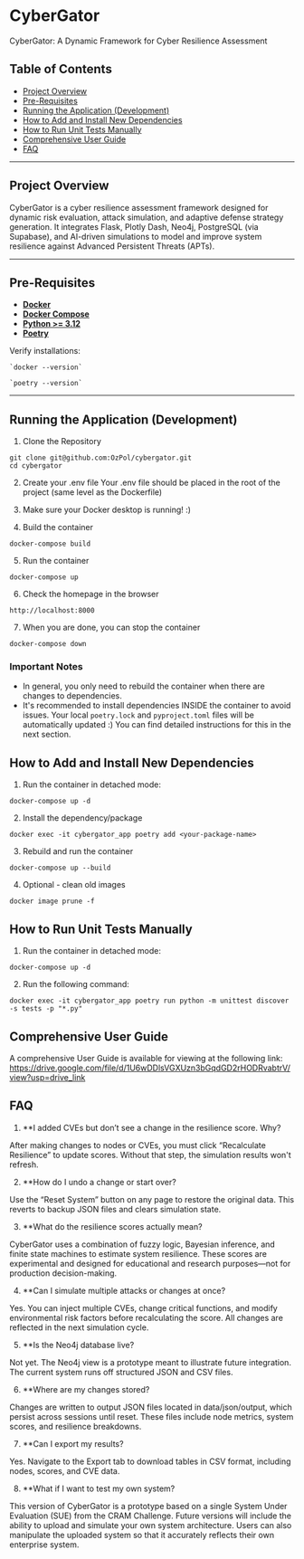# CyberGator

CyberGator: A Dynamic Framework for Cyber Resilience Assessment

## Table of Contents
- [Project Overview](#project-overview)
- [Pre-Requisites](#pre-requisites)
- [Running the Application (Development)](#running-the-application-development)
- [How to Add and Install New Dependencies](#how-to-add-and-install-new-dependencies)
- [How to Run Unit Tests Manually](#how-to-run-unit-tests-manually)
- [Comprehensive User Guide](#comprehensive-user-guide)
- [FAQ](#faq)

---

## Project Overview

CyberGator is a cyber resilience assessment framework designed for dynamic risk evaluation, attack simulation, and adaptive defense strategy generation. It integrates Flask, Plotly Dash, Neo4j, PostgreSQL (via Supabase), and AI-driven simulations to model and improve system resilience against Advanced Persistent Threats (APTs).

---

## Pre-Requisites

- **[Docker](https://www.docker.com/get-started)**
- **[Docker Compose](https://docs.docker.com/compose/install/)**
- **[Python >= 3.12](https://www.datacamp.com/blog/how-to-install-python)**
- **[Poetry](https://python-poetry.org/docs/#installation)**

Verify installations:

    `docker --version`

    `poetry --version`

---

## Running the Application (Development)

1. Clone the Repository

```
git clone git@github.com:OzPol/cybergator.git 
cd cybergator
```

2. Create your .env file
Your .env file should be placed in the root of the project (same level as the Dockerfile)

3. Make sure your Docker desktop is running! :)

4. Build the container

```
docker-compose build
```

5. Run the container

```
docker-compose up
```

6. Check the homepage in the browser

```
http://localhost:8000
```

7. When you are done, you can stop the container

```
docker-compose down
```

### Important Notes

- In general, you only need to rebuild the container when there are changes to dependencies.
- It's recommended to install dependencies INSIDE the container to avoid issues. Your local `poetry.lock` and `pyproject.toml` files will be automatically updated :) You can find detailed instructions for this in the next section.

## How to Add and Install New Dependencies

1. Run the container in detached mode:

```
docker-compose up -d
```

2. Install the dependency/package

```
docker exec -it cybergator_app poetry add <your-package-name>
```

3. Rebuild and run the container

```
docker-compose up --build
```

4. Optional - clean old images

```
docker image prune -f
```

## How to Run Unit Tests Manually

1. Run the container in detached mode:

```
docker-compose up -d
```
2. Run the following command:
```
docker exec -it cybergator_app poetry run python -m unittest discover -s tests -p "*.py"
```

## Comprehensive User Guide

A comprehensive User Guide is available for viewing at the following link: https://drive.google.com/file/d/1U6wDDlsVGXUzn3bGqdGD2rHODRvabtrV/view?usp=drive_link

## FAQ

1. **I added CVEs but don’t see a change in the resilience score. Why?

After making changes to nodes or CVEs, you must click “Recalculate Resilience” to update scores. Without that step, the simulation results won't refresh.

2. **How do I undo a change or start over?

Use the “Reset System” button on any page to restore the original data. This reverts to backup JSON files and clears simulation state.

3. **What do the resilience scores actually mean?

CyberGator uses a combination of fuzzy logic, Bayesian inference, and finite state machines to estimate system resilience. These scores are experimental and designed for educational and research purposes—not for production decision-making.

4. **Can I simulate multiple attacks or changes at once?

Yes. You can inject multiple CVEs, change critical functions, and modify environmental risk factors before recalculating the score. All changes are reflected in the next simulation cycle.

5. **Is the Neo4j database live?

Not yet. The Neo4j view is a prototype meant to illustrate future integration. The current system runs off structured JSON and CSV files.

6. **Where are my changes stored?

Changes are written to output JSON files located in data/json/output, which persist across sessions until reset. These files include node metrics, system scores, and resilience breakdowns.

7. **Can I export my results?

Yes. Navigate to the Export tab to download tables in CSV format, including nodes, scores, and CVE data.

8. **What if I want to test my own system?
   
This version of CyberGator is a prototype based on a single System Under Evaluation (SUE) from the CRAM Challenge. Future versions will include the ability to upload and simulate your own system architecture. Users can also manipulate the uploaded system so that it accurately reflects their own enterprise system.
